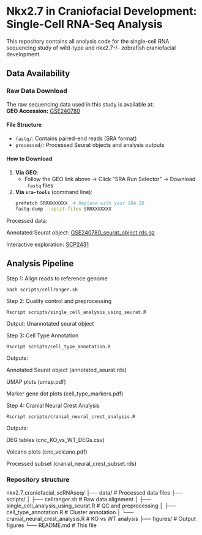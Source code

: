 # Nkx2.7 in Craniofacial Development: Single-Cell RNA-Seq Analysis

This repository contains all analysis code for the single-cell RNA sequencing study of wild-type and nkx2.7-/- zebrafish craniofacial development.

## Data Availability

### Raw Data Download
The raw sequencing data used in this study is available at:  
**GEO Accession:** [GSE240780](https://www.ncbi.nlm.nih.gov/geo/query/acc.cgi?acc=GSE240780)  

#### File Structure
- `fastq/`: Contains paired-end reads (SRA format)  
- `processed/`: Processed Seurat objects and analysis outputs  

#### How to Download
1. **Via GEO**:  
   - Follow the GEO link above → Click "SRA Run Selector" → Download `.fastq` files  
2. **Via `sra-tools`** (command line):  
   ```bash
   prefetch SRRXXXXXXX  # Replace with your SRA ID
   fastq-dump --split-files SRRXXXXXXX

Processed data:

Annotated Seurat object: [GSE240780_seurat_object.rds.gz](https://www.ncbi.nlm.nih.gov/geo/download/?acc=GSE240780&format=file&file=GSE240780%5Fseurat%5Fobject%2Erds%2Egz)

Interactive exploration: [SCP2431](https://singlecell.broadinstitute.org/single_cell/study/SCP2431/nkx2-7-is-a-conserved-regulator-of-craniofacial-development)

## Analysis Pipeline
 
Step 1: Align reads to reference genome
```
bash scripts/cellranger.sh
```

Step 2: Quality control and preprocessing
```
Rscript scripts/single_cell_analysis_using_seurat.R
```
Output: Unannotated seurat object

Step 3: Cell Type Annotation
```
Rscript scripts/cell_type_annotation.R
```
Outputs:

Annotated Seurat object (annotated_seurat.rds)

UMAP plots (umap.pdf)

Marker gene dot plots (cell_type_markers.pdf)

Step 4: Cranial Neural Crest Analysis
```
Rscript scripts/cranial_neural_crest_analysis.R
```
Outputs:

DEG tables (cnc_KO_vs_WT_DEGs.csv)

Volcano plots (cnc_volcano.pdf)

Processed subset (cranial_neural_crest_subset.rds)

### Repository structure

nkx2.7_craniofacial_scRNAseq/
├── data/                   # Processed data files
├── scripts/
│   ├── cellranger.sh       # Raw data alignment
│   ├── single_cell_analysis_using_seurat.R  # QC and preprocessing
│   ├── cell_type_annotation.R               # Cluster annotation
│   └── cranial_neural_crest_analysis.R      # KO vs WT analysis
├── figures/                # Output figures
└── README.md               # This file
